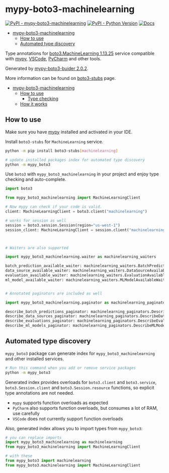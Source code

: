 # mypy-boto3-machinelearning

[![PyPI - mypy-boto3-machinelearning](https://img.shields.io/pypi/v/mypy-boto3-machinelearning.svg?color=blue)](https://pypi.org/project/mypy-boto3-machinelearning)
[![PyPI - Python Version](https://img.shields.io/pypi/pyversions/mypy-boto3-machinelearning.svg?color=blue)](https://pypi.org/project/mypy-boto3-machinelearning)
[![Docs](https://img.shields.io/readthedocs/mypy-boto3-builder.svg?color=blue)](https://mypy-boto3-builder.readthedocs.io/)

- [mypy-boto3-machinelearning](#mypy-boto3-machinelearning)
  - [How to use](#how-to-use)
  - [Automated type discovery](#automated-type-discovery)


Type annotations for
[boto3.MachineLearning 1.13.25](https://boto3.amazonaws.com/v1/documentation/api/1.13.25/reference/services/machinelearning.html#MachineLearning) service
compatible with [mypy](https://github.com/python/mypy), [VSCode](https://code.visualstudio.com/),
[PyCharm](https://www.jetbrains.com/pycharm/) and other tools.

Generated by [mypy-boto3-buider 2.0.2](https://github.com/vemel/mypy_boto3_builder).

More information can be found on [boto3-stubs](https://pypi.org/project/boto3-stubs/) page.

- [mypy-boto3-machinelearning](#mypy-boto3-machinelearning)
  - [How to use](#how-to-use)
    - [Type checking](#type-checking)
  - [How it works](#how-it-works)

## How to use

Make sure you have [mypy](https://github.com/python/mypy) installed and activated in your IDE.

Install `boto3-stubs` for `MachineLearning` service.

```bash
python -m pip install boto3-stubs[machinelearning]

# update installed packages index for automated type discovery
python -m mypy_boto3
```

Use `boto3` with `mypy_boto3_machinelearning` in your project and enjoy type checking and auto-complete.

```python
import boto3

from mypy_boto3_machinelearning import MachineLearningClient

# Now mypy can check if your code is valid.
client: MachineLearningClient = boto3.client("machinelearning")

# works for session as well
session = boto3.session.Session(region="us-west-1")
session_client: MachineLearningClient = session.client("machinelearning")



# Waiters are also supported

import mypy_boto3_machinelearning.waiter as machinelearning_waiters

batch_prediction_available_waiter: machinelearning_waiters.BatchPredictionAvailableWaiter = client.get_waiter("batch_prediction_available")
data_source_available_waiter: machinelearning_waiters.DataSourceAvailableWaiter = client.get_waiter("data_source_available")
evaluation_available_waiter: machinelearning_waiters.EvaluationAvailableWaiter = client.get_waiter("evaluation_available")
ml_model_available_waiter: machinelearning_waiters.MLModelAvailableWaiter = client.get_waiter("ml_model_available")


# Annotated paginators are included as well

import mypy_boto3_machinelearning.paginator as machinelearning_paginators

describe_batch_predictions_paginator: machinelearning_paginators.DescribeBatchPredictionsPaginator = client.get_paginator("describe_batch_predictions")
describe_data_sources_paginator: machinelearning_paginators.DescribeDataSourcesPaginator = client.get_paginator("describe_data_sources")
describe_evaluations_paginator: machinelearning_paginators.DescribeEvaluationsPaginator = client.get_paginator("describe_evaluations")
describe_ml_models_paginator: machinelearning_paginators.DescribeMLModelsPaginator = client.get_paginator("describe_ml_models")
```

## Automated type discovery

`mypy_boto3` package can generate index for `mypy_boto3_machinelearning` and other installed services.

```bash
# Run this command when you add or remove service packages
python -m mypy_boto3
```

Generated index provides overloads for `boto3.client` and `boto3.service`,
`boto3.Session.client` and `boto3.Session.resource` functions,
so explicit type annotations are not needed.

- `mypy` supports function overloads as expected
- `PyCharm` also supports function overloads, but consumes a lot of RAM, use carefully
- `VSCode` does not currently support function overloads

Also, generated index allows you to import types from `mypy_boto3`:

```python
# you can replace imports
import mypy_boto3_machinelearning as machinelearning
from mypy_boto3_machinelearning import MachineLearningClient

# with these
from mypy_boto3 import machinelearning
from mypy_boto3.machinelearning import MachineLearningClient
```